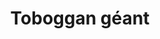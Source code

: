 ---
layout: layout_generic
language: fr
season: winter
type: B2B
menu: seminaire
topnav_color_text: 
title: Toboggan géant
permalink: "/fr/seminaires-hiver/activites/toboggan-geant"
meta-title: Toboggan géant
meta-description: Descendre les pistes de ski en luge lorsque les pistes sont fermées le soir. 6 km de glisse sur une piste sécurisée avec virages relevés
image_href: https://res.cloudinary.com/deddrj0yb/image/upload/v1652880527/website/Seminaires/hiver/luge/c2.jpg
image_alt: Descendre les pistes de ski en luge lorsque les pistes sont fermées le soir
redirection_from:
price: 39
headline: Descendre les pistes de ski en luge lorsque les pistes sont fermées le soir. 6 km de glisse sur une pioste sécurisée avec virages relevés
page_sections:
- template: 2colTitreTxt
  title: Toboggan géant
  content: |-
    Descendre les pistes de ski en luge lorsque les pistes sont fermées le soir. 6 km de glisse sur une piste sécurisée avec virages relevés
- template: heroImageFull
  image_href: https://res.cloudinary.com/deddrj0yb/image/upload/v1652880526/website/Seminaires/hiver/luge/piste_de_luge_val_thorens_151368.jpg
  gradient: non
  headline:
    title: L'outdoor<br> entre collègue<br> c'est très FUN
    color: green
  Button1:
    title: Devis à partir de 39€
    link: /fr/seminaire-devis/
  button_2_more: false
---